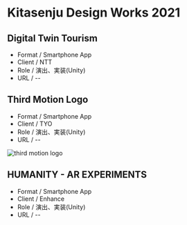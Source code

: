 
# Kitasenju Design Works 2021


## Digital Twin Tourism

* Format / Smartphone App
* Client / NTT
* Role / 演出、実装(Unity)
* URL / --

## Third Motion Logo

* Format / Smartphone App
* Client / TYO
* Role / 演出、実装(Unity)
* URL / --


![third motion logo](https://kitasenjudesign.github.io/img/third.png)

## HUMANITY - AR EXPERIMENTS

* Format / Smartphone App
* Client / Enhance
* Role / 演出、実装(Unity)
* URL / --
